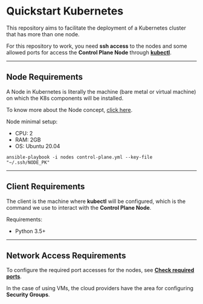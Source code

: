 # Quickstart Kubernetes

This repository aims to facilitate the deployment of a Kubernetes cluster that has more than one node.

For this repository to work, you need **ssh access** to the nodes and some allowed ports for access the **Control Plane Node** through [**kubectl**](https://kubernetes.io/pt/docs/reference/kubectl/cheatsheet/). 

---

## Node Requirements

A Node in Kubernetes is literally the machine (bare metal or virtual machine) on which the K8s components will be installed.

To know more about the Node concept, [click here](https://kubernetes.io/docs/concepts/architecture/nodes/).

Node minimal setup:

* CPU: 2
* RAM: 2GB
* OS: Ubuntu 20.04

```ansible-playbook -i nodes control-plane.yml --key-file "~/.ssh/NODE_PK"```

---

## Client Requirements

The client is the machine where **kubectl** will be configured, which is the command we use to interact with the **Control Plane Node**. 

Requirements:

* Python 3.5+

---

## Network Access Requirements

To configure the required port accesses for the nodes, see [**Check required ports**](https://kubernetes.io/docs/setup/production-environment/tools/kubeadm/install-kubeadm/#check-required-ports).

In the case of using VMs, the cloud providers have the area for configuring **Security Groups**.
